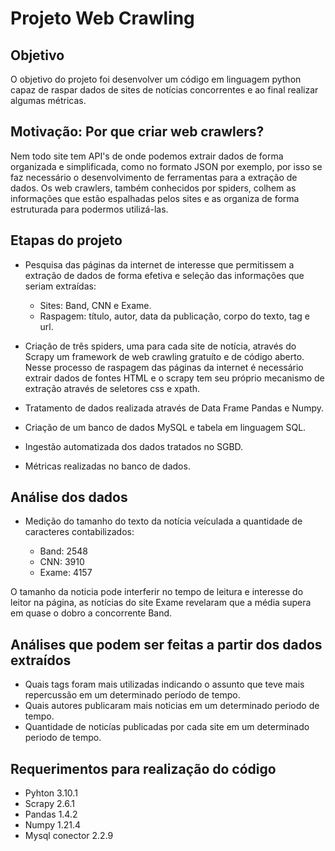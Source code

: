 # Projeto Web Crawling

## Objetivo

O objetivo do projeto foi desenvolver um código em linguagem python capaz de raspar 
dados de sites de notícias concorrentes e ao final realizar algumas métricas.

## Motivação: Por que criar web crawlers?

Nem todo site tem API's de onde podemos extrair dados de forma organizada e simplificada, como no formato JSON por exemplo, 
por isso se faz necessário o desenvolvimento de ferramentas para a extração de dados. Os web crawlers, também conhecidos por spiders, colhem as informações que estão espalhadas pelos sites e as organiza de forma estruturada para podermos utilizá-las.

## Etapas do projeto

- Pesquisa das páginas da internet de interesse que permitissem a extração de dados de forma efetiva e 
seleção das informações que seriam extraídas:

	- Sites: Band, CNN e Exame.
	- Raspagem: título, autor, data da publicação, corpo do texto, tag e url.


- Criação de três spiders, uma para cada site de notícia, através do Scrapy um framework de 
web crawling gratuíto e de código aberto. Nesse processo de raspagem 
das páginas da internet é necessário extrair dados de fontes HTML e o scrapy tem
seu próprio mecanismo de extração através de seletores css e xpath.

- Tratamento de dados realizada através de Data Frame Pandas e Numpy.

- Criação de um banco de dados MySQL e tabela em linguagem SQL.

- Ingestão automatizada dos dados tratados no SGBD.

- Métricas realizadas no banco de dados.

## Análise dos dados

- Medição do tamanho do texto da notícia veículada a quantidade de caracteres contabilizados:

  - Band: 2548
  - CNN: 3910
  - Exame: 4157

O tamanho da noticia pode interferir no tempo de leitura e interesse do leitor na página, as notícias
do site Exame revelaram que a média supera em quase o dobro a concorrente Band.

## Análises que podem ser feitas a partir dos dados extraídos

- Quais tags foram mais utilizadas indicando o assunto que teve mais repercussão em um determinado período de tempo.
- Quais autores publicaram mais noticias em um determinado periodo de tempo.
- Quantidade de noticías publicadas por cada site em um determinado periodo de tempo.

## Requerimentos para realização do código

- Pyhton 3.10.1
- Scrapy 2.6.1
- Pandas 1.4.2
- Numpy 1.21.4
- Mysql conector 2.2.9




